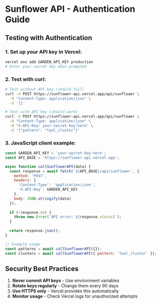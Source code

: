 # Sunflower API - Authentication Guide

## Testing with Authentication

### 1. Set up your API key in Vercel:
```bash
vercel env add GARDEN_API_KEY production
# Enter your secret key when prompted
```

### 2. Test with curl:
```bash
# Test without API key (should fail)
curl -X POST https://sunflower-api.vercel.app/api/sunflower \
  -H "Content-Type: application/json" \
  -d '{}'

# Test with API key (should work)
curl -X POST https://sunflower-api.vercel.app/api/sunflower \
  -H "Content-Type: application/json" \
  -H "X-API-Key: your-secret-key-here" \
  -d '{"pattern": "tool_cluster"}'
```

### 3. JavaScript client example:
```javascript
const GARDEN_API_KEY = 'your-secret-key-here';
const API_BASE = 'https://sunflower-api.vercel.app';

async function callSunflowerAPI(data) {
  const response = await fetch(`${API_BASE}/api/sunflower`, {
    method: 'POST',
    headers: {
      'Content-Type': 'application/json',
      'X-API-Key': GARDEN_API_KEY
    },
    body: JSON.stringify(data)
  });
  
  if (!response.ok) {
    throw new Error(`API error: ${response.status}`);
  }
  
  return response.json();
}

// Example usage
const patterns = await callSunflowerAPI({});
const clusters = await callSunflowerAPI({ pattern: 'tool_cluster' });
```

## Security Best Practices

1. **Never commit API keys** - Use environment variables
2. **Rotate keys regularly** - Change them every 90 days  
3. **Use HTTPS only** - Vercel provides this automatically
4. **Monitor usage** - Check Vercel logs for unauthorized attempts
